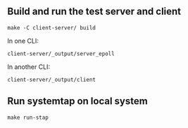 ## Build and run the test server and client

```
make -C client-server/ build
```

In one CLI:
```
client-server/_output/server_epoll
```

In another CLI:
```
client-server/_output/client
```

## Run systemtap on local system

```
make run-stap
```
